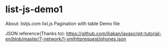 # list-js-demo1
About: listjs.com list.js Pagination with table Demo file



JSON reference(Thanks to): https://github.com/iliakan/javascript-tutorial-en/blob/master/7-network/1-xmlhttprequest/phones.json
